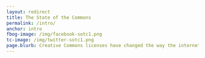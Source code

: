 ```yaml
---
layout: redirect
title: The State of the Commons
permalink: /intro/
anchor: intro
fbog-image: /img/facebook-sotc1.png
tc-image: /img/twitter-sotc1.png
page.blurb: Creative Commons licenses have changed the way the internet works.
---
```


